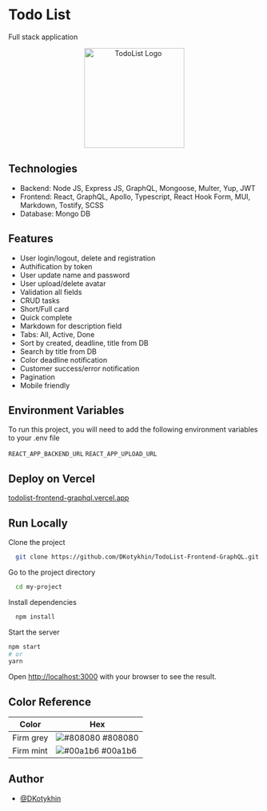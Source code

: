 # Todo List

Full stack application

<p align="center">
  <a href="todolist-frontend-graphql.vercel.app" target="blank"><img src="https://i.ibb.co/0XZYszD/icons8-microsoft-to-do-app-240.png" width="200" alt="TodoList Logo" /></a>
</p>

## Technologies

-   Backend: Node JS, Express JS, GraphQL, Mongoose, Multer, Yup, JWT
-   Frontend: React, GraphQL, Apollo, Typescript, React Hook Form, MUI, Markdown, Tostify, SCSS
-   Database: Mongo DB

## Features

-   User login/logout, delete and registration
-   Authification by token
-   User update name and password
-   User upload/delete avatar
-   Validation all fields
-   CRUD tasks
-   Short/Full card
-   Quick complete
-   Markdown for description field
-   Tabs: All, Active, Done
-   Sort by created, deadline, title from DB
-   Search by title from DB
-   Color deadline notification
-   Customer success/error notification
-   Pagination
-   Mobile friendly

## Environment Variables

To run this project, you will need to add the following environment variables to your .env file

`REACT_APP_BACKEND_URL`
`REACT_APP_UPLOAD_URL`

## Deploy on Vercel

[todolist-frontend-graphql.vercel.app](todolist-frontend-graphql.vercel.app)

## Run Locally

Clone the project

```bash
  git clone https://github.com/DKotykhin/TodoList-Frontend-GraphQL.git
```

Go to the project directory

```bash
  cd my-project
```

Install dependencies

```bash
  npm install
```

Start the server

```bash
npm start
# or
yarn
```

Open [http://localhost:3000](http://localhost:3000) with your browser to see the result.

## Color Reference

| Color     | Hex                                                              |
| --------- | ---------------------------------------------------------------- |
| Firm grey | ![#808080](https://via.placeholder.com/10/333333?text=+) #808080 |
| Firm mint | ![#00a1b6](https://via.placeholder.com/10/00a1b6?text=+) #00a1b6 |

## Author

-   [@DKotykhin](https://github.com/DKotykhin)
